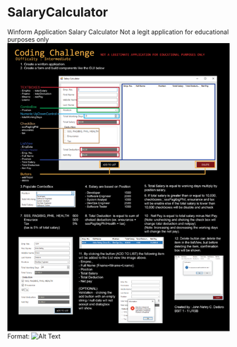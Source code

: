 # SalaryCalculator
Winform Application Salary Calculator
Not a legit application for educational purposes only
![GitHub Logo](/codingChallenge.png)
Format: ![Alt Text](url)
